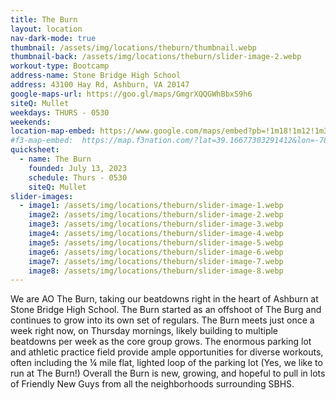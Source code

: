 ```yaml
---
title: The Burn
layout: location
nav-dark-mode: true
thumbnail: /assets/img/locations/theburn/thumbnail.webp
thumbnail-back: /assets/img/locations/theburn/slider-image-2.webp
workout-type: Bootcamp
address-name: Stone Bridge High School
address: 43100 Hay Rd, Ashburn, VA 20147
google-maps-url: https://goo.gl/maps/GmgrXQQGWhBbxS9h6
siteQ: Mullet
weekdays: THURS - 0530
weekends:
location-map-embed: https://www.google.com/maps/embed?pb=!1m18!1m12!1m3!1d3098.524180731386!2d-77.5084825!3d39.04896699999999!2m3!1f0!2f0!3f0!3m2!1i1024!2i768!4f13.1!3m3!1m2!1s0x89b63e8eade2be9f%3A0x19474cf24a7c6513!2sStone%20Bridge%20High%20School!5e0!3m2!1sen!2sus!4v1694045420962!5m2!1sen!2sus
#f3-map-embed:  https://map.f3nation.com/?lat=39.16677303291412&lon=-78.15840661175892&zoom=16
quicksheet:
  - name: The Burn
    founded: July 13, 2023
    schedule: Thurs - 0530
    siteQ: Mullet
slider-images:
  - image1: /assets/img/locations/theburn/slider-image-1.webp
    image2: /assets/img/locations/theburn/slider-image-2.webp
    image3: /assets/img/locations/theburn/slider-image-3.webp
    image4: /assets/img/locations/theburn/slider-image-4.webp
    image5: /assets/img/locations/theburn/slider-image-5.webp
    image6: /assets/img/locations/theburn/slider-image-6.webp
    image7: /assets/img/locations/theburn/slider-image-7.webp
    image8: /assets/img/locations/theburn/slider-image-8.webp
---
```


We are AO The Burn, taking our beatdowns right in the heart of Ashburn at Stone Bridge High School. The Burn started as an offshoot of The Burg and continues to grow into its own set of regulars. The Burn meets just once a week right now, on Thursday mornings, likely building to multiple beatdowns per week as the core group grows. The enormous parking lot and athletic practice field provide ample opportunities for diverse workouts, often including the ¼ mile flat, lighted loop of the parking lot (Yes, we like to run at The Burn!) Overall the Burn is new, growing, and hopeful to pull in lots of Friendly New Guys from all the neighborhoods surrounding SBHS.